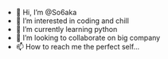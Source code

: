 - 👋 Hi, I’m @So6aka
- 👀 I’m interested in coding and chill
- 🌱 I’m currently learning python
- 💞️ I’m looking to collaborate on big company
- 📫 How to reach me the perfect self...
